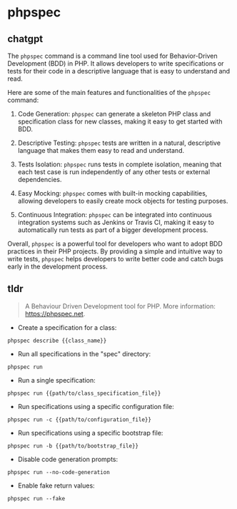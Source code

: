 # phpspec 
## chatgpt 
The `phpspec` command is a command line tool used for Behavior-Driven Development (BDD) in PHP. It allows developers to write specifications or tests for their code in a descriptive language that is easy to understand and read.

Here are some of the main features and functionalities of the `phpspec` command:

1. Code Generation: `phpspec` can generate a skeleton PHP class and specification class for new classes, making it easy to get started with BDD.

2. Descriptive Testing: `phpspec` tests are written in a natural, descriptive language that makes them easy to read and understand.

3. Tests Isolation: `phpspec` runs tests in complete isolation, meaning that each test case is run independently of any other tests or external dependencies.

4. Easy Mocking: `phpspec` comes with built-in mocking capabilities, allowing developers to easily create mock objects for testing purposes.

5. Continuous Integration: `phpspec` can be integrated into continuous integration systems such as Jenkins or Travis CI, making it easy to automatically run tests as part of a bigger development process.

Overall, `phpspec` is a powerful tool for developers who want to adopt BDD practices in their PHP projects. By providing a simple and intuitive way to write tests, `phpspec` helps developers to write better code and catch bugs early in the development process. 

## tldr 
 
> A Behaviour Driven Development tool for PHP.
> More information: <https://phpspec.net>.

- Create a specification for a class:

`phpspec describe {{class_name}}`

- Run all specifications in the "spec" directory:

`phpspec run`

- Run a single specification:

`phpspec run {{path/to/class_specification_file}}`

- Run specifications using a specific configuration file:

`phpspec run -c {{path/to/configuration_file}}`

- Run specifications using a specific bootstrap file:

`phpspec run -b {{path/to/bootstrap_file}}`

- Disable code generation prompts:

`phpspec run --no-code-generation`

- Enable fake return values:

`phpspec run --fake`
